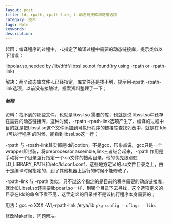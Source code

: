 ```yaml
---
layout: post
title: ld,-rpath,-rpath-link,-L 动态链接库和链接选项
category: 技术
tags: Note
keywords:
description:
---
```


起因：编译程序的过程中，-L指定了编译过程中需要的动态链接库，提示类似以下错误：

libpolar.so,needed by /lib/dfdf/libssl.so,not found(try using -rpath or -rpath-link)

解决：两个动态库文件-L已经指定，库文件还是找不到，提示用-rpath -rpath-link选项，以前没有接触过，搜索资料整理了一下；

##### 解释

资料：找不到的那些文件，也就是libssl.so 需要的库，也就是说 libssl.so中还存在需要的动态链接库，这种时候，-rpath -rpath-link选项产生了，编译的过程中目的就是把Libssl.so这个文件添加到可执行程序的链接库查找列表中，就是在 ldd ./可执行程序 的时候，能看到libssl.so这一行；

-rpath 与 -rpath-link其实都是ld的option，不是gcc，形象点说，gcc只是一个wrapper即封装，将preprocessor,assemble,link三者结合起来，-rpath 作用是手动将一个目录强行指定一个.so文件的搜索目录，他的优先级别在LD_LIBRARY_PATH和/etc/ld.conf.conf，这些地方定义的.so文件目录之上，由于是编译时候指定的，到了其他机器上运行的时候不能修改了。

-rpath-link 与 -rpath 类似，只不过这个指定的是目前的程序需要的动态链接库，就比如Libssl.so还需要libpoarl.so一样，到哪个目录下去寻找，这个选项定义的目录在ldd的命令下看不见，这里定义的目录并不是该执行程序本身需要的；

用法：gcc -o XXX -Wl,-rpath-link /erya/lib `pkg-config --cflags --libs`

修改Makefile，问题解决。
